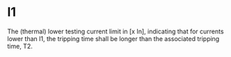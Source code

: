 I1
==

The (thermal) lower testing current limit in [x In], indicating that for currents lower than I1, the tripping time shall be longer than the associated tripping time, T2.
